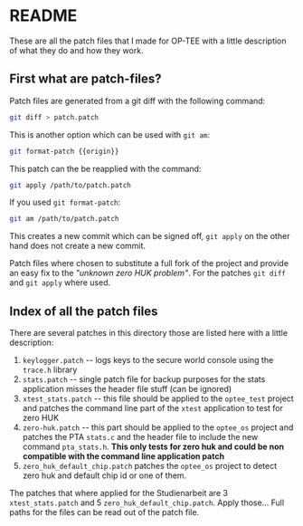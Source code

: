 # README

These are all the patch files that I made for OP-TEE with a little description
of what they do and how they work.

## First what are patch-files?

Patch files are generated from a git diff with the following command:

```bash
git diff > patch.patch
```

This is another option which can be used with `git am`:

```bash
git format-patch {{origin}}
```

This patch can the be reapplied with the command:

```bash
git apply /path/to/patch.patch
```

If you used `git format-patch`:

```bash
git am /path/to/patch.patch
```

This creates a new commit which can be signed off, `git apply` on the other hand does not create a new commit.

Patch files where chosen to substitute a full fork of the project and provide an easy fix to the _"unknown zero HUK problem"_.
For the patches `git diff` and `git apply` where used.

## Index of all the patch files

There are several patches in this directory those are listed here with a little description:

1. `keylogger.patch` -- logs keys to the secure world console using the `trace.h` library
2. `stats.patch` -- single patch file for backup purposes for the stats application misses the
   header file stuff (can be ignored)
3. `xtest_stats.patch` -- this file should be applied to the `optee_test` project and patches the
   command line part of the `xtest` application to test for zero HUK
4. `zero-huk.patch` -- this part should be applied to the `optee_os` project and patches the PTA
   `stats.c` and the header file to include the new command `pta_stats.h`. **This only tests for
   zero huk and could be non compatible with the command line application patch**
5. `zero_huk_default_chip.patch` patches the `optee_os` project to detect zero huk and default chip
   id or one of them.

The patches that where applied for the Studienarbeit are 3 `xtest_stats.patch` and 5
`zero_huk_default_chip.patch`. Apply those...
Full paths for the files can be read out of the patch file.
